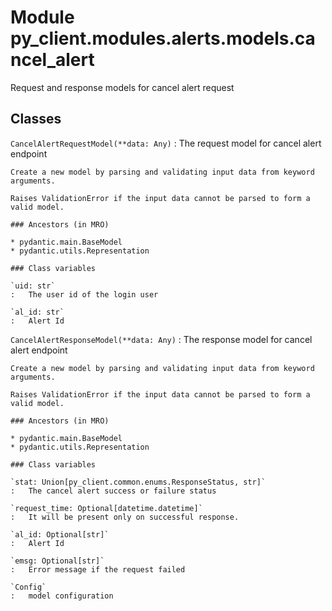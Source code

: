 Module py_client.modules.alerts.models.cancel_alert
===================================================
Request and response models for cancel alert request

Classes
-------

`CancelAlertRequestModel(**data: Any)`
:   The request model for cancel alert endpoint
    
    Create a new model by parsing and validating input data from keyword arguments.
    
    Raises ValidationError if the input data cannot be parsed to form a valid model.

    ### Ancestors (in MRO)

    * pydantic.main.BaseModel
    * pydantic.utils.Representation

    ### Class variables

    `uid: str`
    :   The user id of the login user

    `al_id: str`
    :   Alert Id

`CancelAlertResponseModel(**data: Any)`
:   The response model for cancel alert endpoint
    
    Create a new model by parsing and validating input data from keyword arguments.
    
    Raises ValidationError if the input data cannot be parsed to form a valid model.

    ### Ancestors (in MRO)

    * pydantic.main.BaseModel
    * pydantic.utils.Representation

    ### Class variables

    `stat: Union[py_client.common.enums.ResponseStatus, str]`
    :   The cancel alert success or failure status

    `request_time: Optional[datetime.datetime]`
    :   It will be present only on successful response.

    `al_id: Optional[str]`
    :   Alert Id

    `emsg: Optional[str]`
    :   Error message if the request failed

    `Config`
    :   model configuration